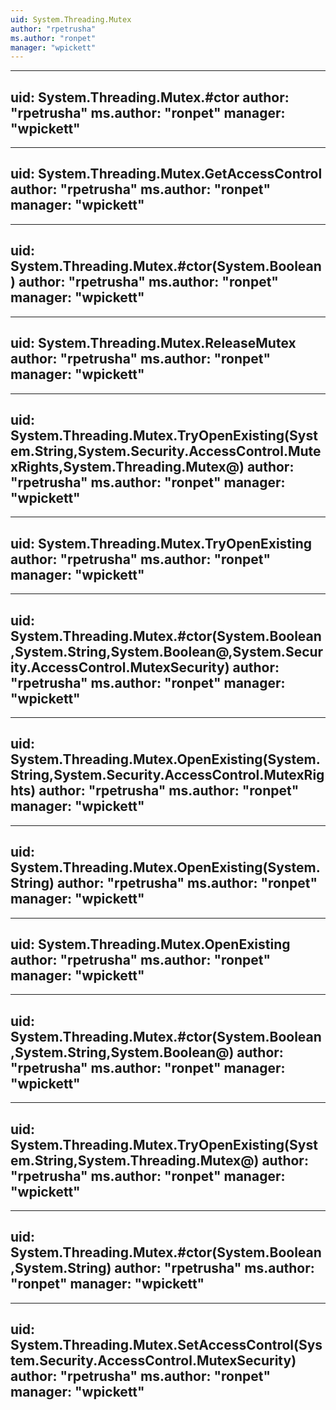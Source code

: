 ```yaml
---
uid: System.Threading.Mutex
author: "rpetrusha"
ms.author: "ronpet"
manager: "wpickett"
---
```


---
uid: System.Threading.Mutex.#ctor
author: "rpetrusha"
ms.author: "ronpet"
manager: "wpickett"
---

---
uid: System.Threading.Mutex.GetAccessControl
author: "rpetrusha"
ms.author: "ronpet"
manager: "wpickett"
---

---
uid: System.Threading.Mutex.#ctor(System.Boolean)
author: "rpetrusha"
ms.author: "ronpet"
manager: "wpickett"
---

---
uid: System.Threading.Mutex.ReleaseMutex
author: "rpetrusha"
ms.author: "ronpet"
manager: "wpickett"
---

---
uid: System.Threading.Mutex.TryOpenExisting(System.String,System.Security.AccessControl.MutexRights,System.Threading.Mutex@)
author: "rpetrusha"
ms.author: "ronpet"
manager: "wpickett"
---

---
uid: System.Threading.Mutex.TryOpenExisting
author: "rpetrusha"
ms.author: "ronpet"
manager: "wpickett"
---

---
uid: System.Threading.Mutex.#ctor(System.Boolean,System.String,System.Boolean@,System.Security.AccessControl.MutexSecurity)
author: "rpetrusha"
ms.author: "ronpet"
manager: "wpickett"
---

---
uid: System.Threading.Mutex.OpenExisting(System.String,System.Security.AccessControl.MutexRights)
author: "rpetrusha"
ms.author: "ronpet"
manager: "wpickett"
---

---
uid: System.Threading.Mutex.OpenExisting(System.String)
author: "rpetrusha"
ms.author: "ronpet"
manager: "wpickett"
---

---
uid: System.Threading.Mutex.OpenExisting
author: "rpetrusha"
ms.author: "ronpet"
manager: "wpickett"
---

---
uid: System.Threading.Mutex.#ctor(System.Boolean,System.String,System.Boolean@)
author: "rpetrusha"
ms.author: "ronpet"
manager: "wpickett"
---

---
uid: System.Threading.Mutex.TryOpenExisting(System.String,System.Threading.Mutex@)
author: "rpetrusha"
ms.author: "ronpet"
manager: "wpickett"
---

---
uid: System.Threading.Mutex.#ctor(System.Boolean,System.String)
author: "rpetrusha"
ms.author: "ronpet"
manager: "wpickett"
---

---
uid: System.Threading.Mutex.SetAccessControl(System.Security.AccessControl.MutexSecurity)
author: "rpetrusha"
ms.author: "ronpet"
manager: "wpickett"
---
